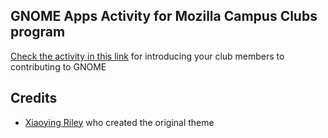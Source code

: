 
## GNOME Apps Activity for Mozilla Campus Clubs program

[Check the activity in this link](https://megford.github.io/gnome-meeting-3/) for introducing your club members to contributing to GNOME


## Credits
- [Xiaoying Riley](https://twitter.com/3rdwave_themes) who created the original theme
